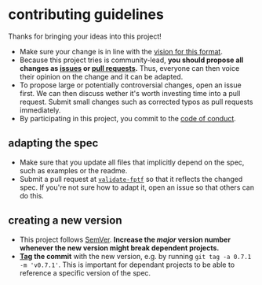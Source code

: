 # contributing guidelines

Thanks for bringing your ideas into this project!

- Make sure your change is in line with the [vision for this format](readme.md).
- Because this project tries is community-lead, **you should propose all changes as [issues](https://help.github.com/articles/about-issues/) or [pull requests](https://help.github.com/articles/about-pull-requests/).** Thus, everyone can then voice their opinion on the change and it can be adapted.
- To propose large or potentially controversial changes, open an issue first. We can then discuss wether it's worth investing time into a pull request. Submit small changes such as corrected typos as pull requests immediately.
- By participating in this project, you commit to the [code of conduct](code-of-conduct.md).

## adapting the spec

- Make sure that you update all files that implicitly depend on the spec, such as examples or the readme.
- Submit a pull request at [`validate-fptf`](https://github.com/public-transport/validate-fptf) so that it reflects the changed spec. If you're not sure how to adapt it, open an issue so that others can do this.

## creating a new version

- This project follows [SemVer](http://semver.org). **Increase the *major* version number whenever the new version might break dependent projects.**
- **[Tag](https://git-scm.com/book/en/v2/Git-Basics-Tagging) the commit** with the new version, e.g. by running `git tag -a 0.7.1 -m 'v0.7.1'`. This is important for dependant projects to be able to reference a specific version of the spec.

